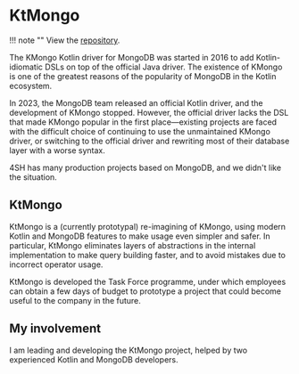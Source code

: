 # KtMongo

!!! note ""
    View the [repository](https://github.com/4sh/ktmongo).

The KMongo Kotlin driver for MongoDB was started in 2016 to add Kotlin-idiomatic DSLs on top of the official Java driver. The existence of KMongo is one of the greatest reasons of the popularity of MongoDB in the Kotlin ecosystem.

In 2023, the MongoDB team released an official Kotlin driver, and the development of KMongo stopped. However, the official driver lacks the DSL that made KMongo popular in the first place—existing projects are faced with the difficult choice of continuing to use the unmaintained KMongo driver, or switching to the official driver and rewriting most of their database layer with a worse syntax.

4SH has many production projects based on MongoDB, and we didn't like the situation.

## KtMongo

KtMongo is a (currently prototypal) re-imagining of KMongo, using modern Kotlin and MongoDB features to make usage even simpler and safer. In particular, KtMongo eliminates layers of abstractions in the internal implementation to make query building faster, and to avoid mistakes due to incorrect operator usage.

KtMongo is developed the Task Force programme, under which employees can obtain a few days of budget to prototype a project that could become useful to the company in the future. 

## My involvement

I am leading and developing the KtMongo project, helped by two experienced Kotlin and MongoDB developers.

